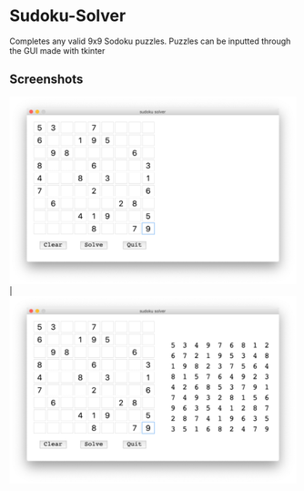 # Sudoku-Solver
Completes any valid 9x9 Sodoku puzzles. Puzzles can be inputted through the GUI made with tkinter

## Screenshots
![Img1](/images/img1.png)  |![Img2](/images/img2.png)
